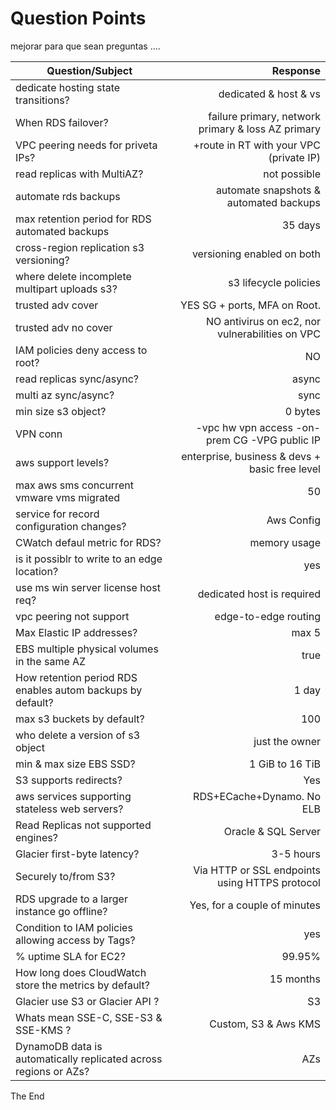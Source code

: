 # Question Points

mejorar para que sean preguntas ....


| Question/Subject | Response |
| --- | ---: |
| dedicate hosting state transitions? | dedicated & host & vs |
| When RDS failover? | failure primary, network primary & loss AZ primary |
| VPC peering needs for priveta IPs? | +route in RT with your VPC (private IP) |
| read replicas with MultiAZ? | not possible |
| automate rds backups | automate snapshots & automated backups |
| max retention period for RDS automated backups | 35 days |
| cross-region replication s3 versioning? | versioning enabled on both |
| where delete incomplete multipart uploads s3? | s3 lifecycle policies |
| trusted adv cover | YES SG + ports, MFA on Root.  |
| trusted adv no cover | NO antivirus on ec2, nor vulnerabilities on VPC |
| IAM policies deny access to root? | NO |
| read replicas sync/async? | async |
| multi az sync/async? | sync |
| min size s3 object? | 0 bytes |
| VPN conn | -vpc hw vpn access -on-prem CG -VPG public IP |
| aws support levels?| enterprise, business & devs + basic free level |
| max aws sms concurrent vmware vms migrated | 50 |
| service for record configuration changes? | Aws Config |
| CWatch defaul metric for RDS? | memory usage |
| is it possiblr to write to an edge location? | yes |
| use ms win server license host req?  | dedicated host is required |
| vpc peering not support | edge-to-edge routing |
| Max Elastic IP addresses? | max 5 |
| EBS multiple physical volumes in the same AZ | true |
| How retention period RDS enables autom backups by default? | 1 day  |
| max s3 buckets by default? | 100 |
| who delete a version of s3 object | just the owner |
| min & max size EBS SSD? | 1 GiB to 16 TiB |
| S3 supports redirects? | Yes |
| aws services supporting stateless web servers? | RDS+ECache+Dynamo. No ELB |
| Read Replicas not supported engines? | Oracle & SQL Server |
| Glacier first-byte latency? | 3-5 hours |
| Securely to/from S3? | Via HTTP or SSL endpoints using HTTPS protocol |
| RDS upgrade to a larger instance go offline? | Yes, for a couple of minutes |
| Condition to IAM policies allowing access by Tags? | yes |
| % uptime SLA for EC2? | 99.95% |
| How long does CloudWatch store the metrics by default? | 15 months |
| Glacier use S3 or Glacier API ? | S3 |
| Whats mean SSE-C, SSE-S3 & SSE-KMS ? | Custom, S3 & Aws KMS  |
| DynamoDB data is automatically replicated across regions or AZs? | AZs |

The End
